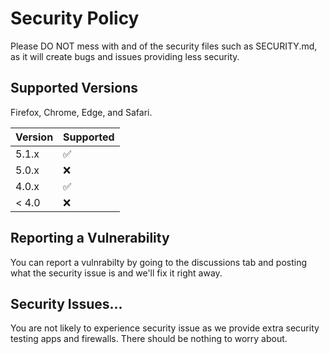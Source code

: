 # Security Policy


Please DO NOT mess with and of the security files such as SECURITY.md, as it will create bugs and issues providing less security.

## Supported Versions

Firefox, Chrome, Edge, and Safari.

| Version | Supported          |
| ------- | ------------------ |
| 5.1.x   | :white_check_mark: |
| 5.0.x   | :x:                |
| 4.0.x   | :white_check_mark: |
| < 4.0   | :x:                |

## Reporting a Vulnerability

You can report a vulnrabilty by going to the discussions tab and posting what the security issue is and we'll fix it right away.



## Security Issues...

You are not likely to experience security issue as we provide extra security testing apps and firewalls. There should be nothing to worry about.
